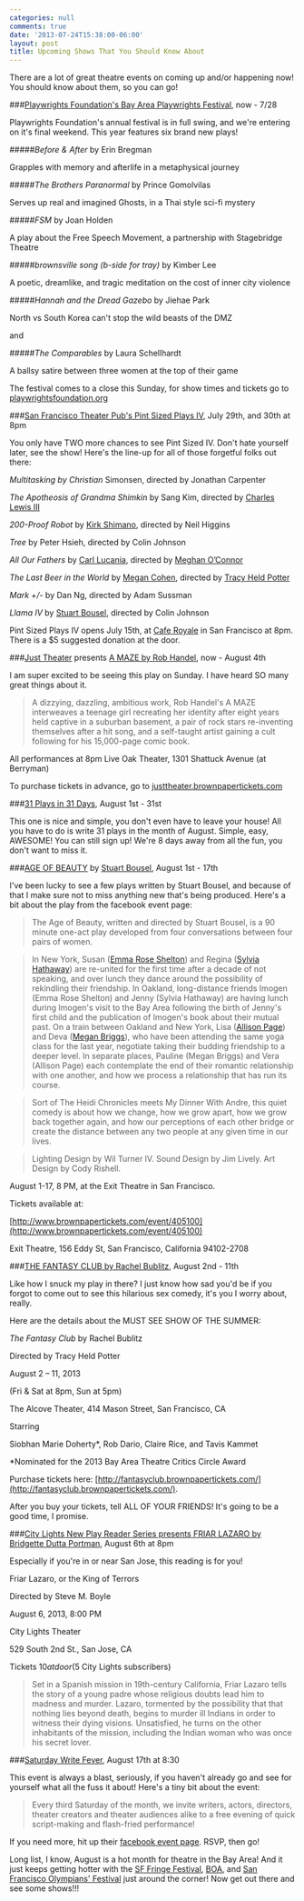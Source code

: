 ```yaml
---
categories: null
comments: true
date: '2013-07-24T15:38:00-06:00'
layout: post
title: Upcoming Shows That You Should Know About
---
```


There are a lot of great theatre events on coming up and/or happening now! You should know about them, so you can go!

###[Playwrights Foundation's Bay Area Playwrights Festival](http://www.playwrightsfoundation.org/index.php?p=264), now - 7/28

Playwrights Foundation's annual festival is in full swing, and we're entering on it's final weekend. This year features six brand new plays!

#####*Before & After* by Erin Bregman

Grapples with memory and afterlife in a metaphysical journey
 
#####*The Brothers Paranormal* by Prince Gomolvilas

Serves up real and imagined Ghosts, in a Thai style sci-fi mystery 

#####*FSM* by Joan Holden

A play about the Free Speech Movement, a partnership with Stagebridge Theatre 

#####*brownsville song (b-side for tray)* by Kimber Lee

A poetic, dreamlike, and tragic meditation on the cost of inner city violence 

#####*Hannah and the Dread Gazebo* by Jiehae Park

North vs South Korea can't stop the wild beasts of the DMZ 

and

#####*The Comparables* by Laura Schellhardt

A ballsy satire between three women at the top of their game

The festival comes to a close this Sunday, for show times and tickets go to [playwrightsfoundation.org](http://www.playwrightsfoundation.org/index.php?p=264)

###[San Francisco Theater Pub's Pint Sized Plays IV](http://sftheaterpub.wordpress.com/now-playing/), July 29th, and 30th at 8pm

You only have TWO more chances to see Pint Sized IV. Don't hate yourself later, see the show! Here's the line-up for all of those forgetful folks out there:

*Multitasking by Christian* Simonsen, directed by Jonathan Carpenter

*The Apotheosis of Grandma Shimkin* by Sang Kim, directed by [Charles Lewis III](http://twitter.com/simonpatt)

*200-Proof Robot* by [Kirk Shimano](http://www.kirkshimano.com/KirkShimano/Home.html), directed by Neil Higgins

*Tree* by Peter Hsieh, directed by Colin Johnson

*All Our Fathers* by [Carl Lucania](https://sftheaterpub.wordpress.com/tag/carl-lucania/), directed by [Meghan O’Connor](http://twitter.com/thesinginwriter)

*The Last Beer in the World* by [Megan Cohen](http://plays.megancohen.com/), directed by [Tracy Held Potter](http://www.facebook.com/TracyHeldPotter)

*Mark +/-* by Dan Ng, directed by Adam Sussman

*Llama IV* by [Stuart Bousel](http://endymionrising.blogspot.com/), directed by Colin Johnson

Pint Sized Plays IV opens July 15th, at [Cafe Royale](http://www.caferoyale-sf.com/) in San Francisco at 8pm. There is a $5 suggested donation at the door.

###[Just Theater](http://justtheater.org/) presents [A MAZE by Rob Handel](https://jonathan-spector.squarespace.com/a-maze2/), now - August 4th

I am super excited to be seeing this play on Sunday. I have heard SO many great things about it. 

>A dizzying, dazzling, ambitious work, Rob Handel's A MAZE interweaves a teenage girl recreating her identity after eight years held captive in a suburban basement, a pair of rock stars re-inventing themselves after a hit song, and a self-taught artist gaining a cult following for his 15,000-page comic book.

All performances at 8pm Live Oak Theater, 1301 Shattuck Avenue (at Berryman)

To purchase tickets in advance, go to [justtheater.brownpapertickets.com](http://justtheater.brownpapertickets.com/)

###[31 Plays in 31 Days](http://31plays31days.com/), August 1st - 31st

This one is nice and simple, you don't even have to leave your house! All you have to do is write 31 plays in the month of August. Simple, easy, AWESOME! You can still sign up! We're 8 days away from all the fun, you don't want to miss it.

###[AGE OF BEAUTY](https://www.facebook.com/events/188414297988519/) by [Stuart Bousel](http://endymionrising.blogspot.com/), August 1st - 17th

I've been lucky to see a few plays written by Stuart Bousel, and because of that I make sure not to miss anything new that's being produced. Here's a bit about the play from the facebook event page:

>The Age of Beauty, written and directed by Stuart Bousel, is a 90 minute one-act play developed from four conversations between four pairs of women.

>In New York, Susan ([Emma Rose Shelton](http://pianofight.com/about/pianofighters/emma-rose-shelton/)) and Regina ([Sylvia Hathaway](http://sftheaterpub.wordpress.com/2012/07/17/pint-sized-interview-7-sylvia-hathaway-vs-katja-rivera/)) are re-united for the first time after a decade of not speaking, and over lunch they dance around the possibility of rekindling their friendship. In Oakland, long-distance friends Imogen (Emma Rose Shelton) and Jenny (Sylvia Hathaway) are having lunch during Imogen's visit to the Bay Area following the birth of Jenny's first child and the publication of Imogen's book about their mutual past. On a train between Oakland and New York, Lisa ([Allison Page](http://twitter.com/AllisonLynnPage)) and Deva ([Megan Briggs](http://www.meganbriggs.com/)), who have been attending the same yoga class for the last year, negotiate taking their budding friendship to a deeper level. In separate places, Pauline (Megan Briggs) and Vera (Allison Page) each contemplate the end of their romantic relationship with one another, and how we process a relationship that has run its course.

>Sort of The Heidi Chronicles meets My Dinner With Andre, this quiet comedy is about how we change, how we grow apart, how we grow back together again, and how our perceptions of each other bridge or create the distance between any two people at any given time in our lives.

>Lighting Design by Wil Turner IV. Sound Design by Jim Lively. Art Design by Cody Rishell.

August 1-17, 8 PM, at the Exit Theatre in San Francisco. 

Tickets available at:

[http://www.brownpapertickets.com/event/405100](http://www.brownpapertickets.com/event/405100)

Exit Theatre, 156 Eddy St, San Francisco, California 94102-2708

###[THE FANTASY CLUB by Rachel Bublitz](https://www.facebook.com/events/117656981778454/?ref=2), August 2nd - 11th

Like how I snuck my play in there? I just know how sad you'd be if you forgot to come out to see this hilarious sex comedy, it's you I worry about, really.

Here are the details about the MUST SEE SHOW OF THE SUMMER:

*The Fantasy Club* by Rachel Bublitz

Directed by Tracy Held Potter

August 2 – 11, 2013

(Fri & Sat at 8pm, Sun at 5pm)

The Alcove Theater, 414 Mason Street, San Francisco, CA

Starring

Siobhan Marie Doherty*, Rob Dario, Claire Rice, and Tavis Kammet

*Nominated for the 2013 Bay Area Theatre Critics Circle Award

Purchase tickets here: [http://fantasyclub.brownpapertickets.com/](http://fantasyclub.brownpapertickets.com/).

After you buy your tickets, tell ALL OF YOUR FRIENDS! It's going to be a good time, I promise.

###[City Lights New Play Reader Series presents FRIAR LAZARO by Bridgette Dutta Portman](https://www.facebook.com/events/167379476767670/), August 6th at 8pm

Especially if you're in or near San Jose, this reading is for you! 

Friar Lazaro, or the King of Terrors

Directed by Steve M. Boyle

August 6, 2013, 8:00 PM

City Lights Theater

529 South 2nd St., San Jose, CA

Tickets $10 at door ($5 City Lights subscribers)

>Set in a Spanish mission in 19th-century California, Friar Lazaro tells the story of a young padre whose religious doubts lead him to madness and murder. Lazaro, tormented by the possibility that that nothing lies beyond death, begins to murder ill Indians in order to witness their dying visions. Unsatisfied, he turns on the other inhabitants of the mission, including the Indian woman who was once his secret lover.

###[Saturday Write Fever](https://www.facebook.com/events/478680805556515/), August 17th at 8:30

This event is always a blast, seriously, if you haven't already go and see for yourself what all the fuss it about! Here's a tiny bit about the event:

>Every third Saturday of the month, we invite writers, actors, directors, theater creators and theater audiences alike to a free evening of quick script-making and flash-fried performance!

If you need more, hit up their [facebook event page]((https://www.facebook.com/events/478680805556515/)). RSVP, then go!

Long list, I know, August is a hot month for theatre in the Bay Area! And it just keeps getting hotter with the [SF Fringe Festival](http://www.sffringe.org/appl/), [BOA](http://bayoneacts.org/), and [San Francisco Olympians' Festival](http://www.sfolympians.com/) just around the corner! Now get out there and see some shows!!!